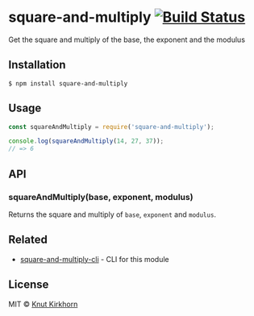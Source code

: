 # square-and-multiply [![Build Status](https://travis-ci.org/Knutakir/square-and-multiply.svg?branch=master)](https://travis-ci.org/Knutakir/square-and-multiply)
Get the square and multiply of the base, the exponent and the modulus 

## Installation
```
$ npm install square-and-multiply
```

## Usage
```js
const squareAndMultiply = require('square-and-multiply');

console.log(squareAndMultiply(14, 27, 37));
// => 6
```

## API
### squareAndMultiply(base, exponent, modulus)
Returns the square and multiply of ```base```, ```exponent``` and ```modulus```.

## Related
- [square-and-multiply-cli](https://github.com/Knutakir/square-and-multiply-cli) - CLI for this module

## License
MIT © [Knut Kirkhorn](LICENSE)

